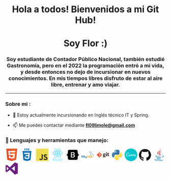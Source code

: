 <div id="header" align="center">
    <h1 align="center">Hola a todos! Bienvenidos a mi Git Hub!</h1>
    <h1 align="center">Soy Flor :)</h1>
    <h3>Soy estudiante de Contador Público Nacional, también estudié Gastronomía, pero en 
        el 2022 la programación entró a mi vida, y desde entonces no dejo de incursionar en 
        nuevos conocimientos. En mis tiempos libres disfruto de estar al aire libre, entrenar 
        y amo viajar.</h3>

</div>

---


### Sobre mi :

- 📝 Estoy actualmente incursionando en Inglés técnico IT y Spring.

- 📫 Me puedes contactar mediante **fl09limole@gmail.com**


<div align="left">
    <h3>🔨 Lenguajes y herramientas que manejo:</h3>
    <div>
        <img src="https://github.com/devicons/devicon/blob/master/icons/html5/html5-original.svg" title="HTML5" alt="HTML" width="40" height="40"/>&nbsp;
        <img src="https://github.com/devicons/devicon/blob/master/icons/css3/css3-plain-wordmark.svg"  title="CSS3" alt="CSS" width="40" height="40"/>&nbsp;
        <img src="https://github.com/devicons/devicon/blob/master/icons/javascript/javascript-original.svg" title="JavaScript" alt="JavaScript" width="40" height="40"/>&nbsp;
        <img src="https://github.com/devicons/devicon/blob/master/icons/react/react-original-wordmark.svg" title="React" alt="React" width="40" height="40"/>&nbsp;
        <img src="https://github.com/devicons/devicon/blob/master/icons/bootstrap/bootstrap-plain.svg" title="Bootstrap" alt="Bootstrap" width="40" height="40"/>&nbsp;
        <img src="https://github.com/devicons/devicon/blob/master/icons/mysql/mysql-original-wordmark.svg" title="MySQL"  alt="MySQL" width="40" height="40"/>&nbsp;
        <img src="https://github.com/devicons/devicon/blob/master/icons/git/git-original-wordmark.svg" title="Git" **alt="Git" width="40" height="40"/>
        <img src="https://github.com/devicons/devicon/blob/master/icons/python/python-original.svg" title="Python" **alt="Python" width="40" height="40"/>
        <img src="https://github.com/devicons/devicon/blob/master/icons/canva/canva-original.svg" title="Canva" **alt="Canva" width="40" height="40"/>
        <img src="https://github.com/devicons/devicon/blob/master/icons/github/github-original.svg" title="GitHub" **alt="GitHub" width="40" height="40"/>
        <img src="https://github.com/devicons/devicon/blob/master/icons/java/java-original.svg" title="Java" **alt="Java" width="40" height="40"/>
        <img src="https://github.com/devicons/devicon/blob/master/icons/visualstudio/visualstudio-plain.svg" title="VisualEstudioCode" **alt="VisualEstudioCode" width="40" height="40"/>
      </div>
</div>

